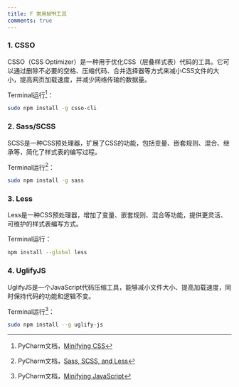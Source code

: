 ```yaml
---
title: F 常用NPM工具
comments: true
---
```


### 1. CSSO

CSSO（CSS Optimizer）是一种用于优化CSS（层叠样式表）代码的工具。它可以通过删除不必要的空格、压缩代码、合并选择器等方式来减小CSS文件的大小，提高网页加载速度，并减少网络传输的数据量。

Terminal运行[^1]：

```bash
sudo npm install -g csso-cli
```

### 2. Sass/SCSS

SCSS是一种CSS预处理器，扩展了CSS的功能，包括变量、嵌套规则、混合、继承等，简化了样式表的编写过程。

Terminal运行[^2]：

```bash
sudo npm install -g sass
```

### 3. Less

Less是一种CSS预处理器，增加了变量、嵌套规则、混合等功能，提供更灵活、可维护的样式表编写方式。

Terminal运行：

```bash
npm install --global less
```

### 4. UglifyJS

UglifyJS是一个JavaScript代码压缩工具，能够减小文件大小、提高加载速度，同时保持代码的功能和逻辑不变。

Terminal运行[^3]：

```bash
sudo npm install --g uglify-js
```


[^1]: PyCharm文档，[Minifying CSS](https://www.jetbrains.com/help/pycharm/compressing-css.html#css_before_you_start)
[^2]: PyCharm文档，[Sass, SCSS, and Less](https://www.jetbrains.com/help/pycharm/transpiling-sass-less-and-scss-to-css.html)
[^3]: PyCharm文档，[Minifying JavaScript](https://www.jetbrains.com/help/pycharm/minifying-javascript.html)
